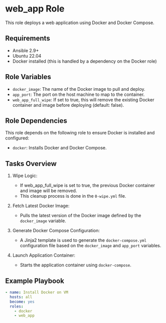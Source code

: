 # web_app Role

This role deploys a web application using Docker and Docker Compose.

## Requirements

- Ansible 2.9+
- Ubuntu 22.04
- Docker installed (this is handled by a dependency on the Docker role)

## Role Variables
- `docker_image`: The name of the Docker image to pull and deploy.
- `app_port`: The port on the host machine to map to the container.
- `web_app_full_wipe`: If set to true, this will remove the existing Docker container and image before deploying (default: false).

## Role Dependencies

This role depends on the following role to ensure Docker is installed and configured:

- `docker`: Installs Docker and Docker Compose.

## Tasks Overview

1. Wipe Logic:
   - If web_app_full_wipe is set to true, the previous Docker container and image will be removed.
   - This cleanup process is done in the `0-wipe.yml` file.

2. Fetch Latest Docker Image:
   - Pulls the latest version of the Docker image defined by the `docker_image` variable.

3. Generate Docker Compose Configuration:
   - A Jinja2 template is used to generate the `docker-compose.yml` configuration file based on the `docker_image` and `app_port` variables.

4. Launch Application Container:
   - Starts the application container using `docker-compose`.

## Example Playbook

```yml
- name: Install Docker on VМ
  hosts: all
  become: yes
  roles:
    - docker
    - web_app
```